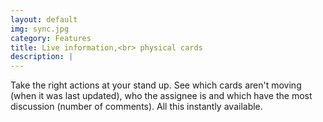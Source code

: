 ```yaml
---
layout: default
img: sync.jpg
category: Features
title: Live information,<br> physical cards
description: |
---
```

  Take the right actions at your stand up. See which cards aren't moving (when it was last updated),
  who the assignee is and which have the most discussion (number of comments). All this instantly available.
